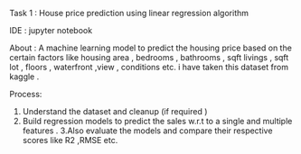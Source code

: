 Task 1 : House price prediction using linear regression algorithm

IDE : jupyter notebook

About : 
A machine learning model to predict the housing price based on the certain factors like housing area , bedrooms ,
bathrooms , sqft livings , sqft lot , floors , waterfront ,view , conditions etc. i have taken this dataset from kaggle .

Process:
1. Understand the dataset and cleanup (if required )
2. Build regression models to predict the sales w.r.t to a single and multiple features .
3.Also evaluate the models and compare their respective scores like R2 ,RMSE etc.
